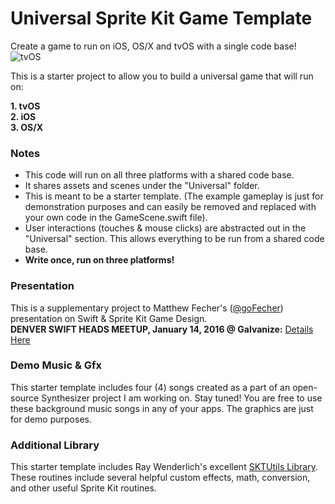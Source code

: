 # Universal Sprite Kit Game Template
Create a game to run on iOS, OS/X and tvOS with a single code base!
![tvOS](http://i.giphy.com/3o8dp0eJZvEuNHVlGU.gif)

This is a starter project to allow you to build a universal game that will run on:

**1. tvOS  
2. iOS  
3. OS/X**

### Notes

- This code will run on all three platforms with a shared code base.
- It shares assets and scenes under the "Universal" folder. 
- This is meant to be a starter template. (The example gameplay is just for demonstration purposes and can easily be removed and replaced with your own code in the GameScene.swift file).
- User interactions (touches & mouse clicks) are abstracted out in the "Universal" section. This allows everything to be run from a shared code base.  
- **Write once, run on three platforms!**

### Presentation
This is a supplementary project to Matthew Fecher's ([@goFecher](http://twitter.com/goFecher)) presentation on Swift & Sprite Kit Game Design.  
**DENVER SWIFT HEADS MEETUP, January 14, 2016 @ Galvanize:** [Details Here](http://www.meetup.com/Denver-Swift-Heads/events/225216170/)

### Demo Music & Gfx

This starter template includes four (4) songs created as a part of an open-source Synthesizer project I am working on. Stay tuned!  You are free to use these background music songs in any of your apps. The graphics are just for demo purposes.

### Additional Library

This starter template includes Ray Wenderlich's excellent [SKTUtils Library](https://github.com/raywenderlich/SKTUtils). These routines include several helpful custom effects, math, conversion, and other useful Sprite Kit routines.
